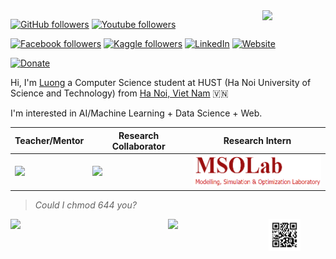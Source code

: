 <!---
<a href="http://greyhub.github.io/"><img src="..." width="900"></a>
-->

<img align='right' src='https://media3.giphy.com/media/du3J3cXyzhj75IOgvA/giphy.gif?cid=ecf05e479uyhcidh0ezeu83zrfdxko34orwgyie2yvt8ppxc&rid=giphy.gif' width='20%'>

[![GitHub followers](https://img.shields.io/github/followers/greyhub?label=Follow&style=social)](https://github.com/greyhub) 
[![Youtube followers](https://img.shields.io/youtube/channel/views/UCqGLrmJUDAbTUgst6ABtv-A)](https://www.youtube.com/channel/UCqGLrmJUDAbTUgst6ABtv-A?view_as=subscriber)

[![Facebook followers](https://img.shields.io/badge/Facebook-99-blue)](https://www.facebook.com/god.nvl) 
[![Kaggle followers](https://img.shields.io/badge/Kaggle-1%25-blue)](https://www.kaggle.com/greyng) 
[![LinkedIn](https://img.shields.io/badge/LinkedIn-open-blue)](https://www.linkedin.com/in/nguyen-luong-3940831b6/)
[![Website](https://img.shields.io/badge/Website-fun-lightgrey)](https://greyhub.github.io/)

[![Donate](https://img.shields.io/badge/Donate-Techcombank-pink)](19033998122011)


Hi, I'm [Luong](http://greyhub.github.io/) a Computer Science student at HUST (Ha Noi University of Science and Technology) from 
[Ha Noi, Viet Nam](https://www.google.com/maps/place/Tr%C6%B0%E1%BB%9Dng+%C4%90%E1%BA%A1i+h%E1%BB%8Dc+B%C3%A1ch+khoa+H%C3%A0+N%E1%BB%99i/@21.005603,105.8412638,17z/data=!3m1!4b1!4m5!3m4!1s0x3135ac76ccab6dd7:0x55e92a5b07a97d03!8m2!3d21.005603!4d105.8434525) :vietnam:


I'm interested in AI/Machine Learning + Data Science + Web.



|Teacher/Mentor|Research Collaborator|Research Intern|
|---------|---------|------|
|<a href="https://mindx.edu.vn/"><img src="https://mindx.edu.vn/images/logo.png" height="50px"></a>|<a href="https://vinbigdata.com/"><img src="https://blog.vinbigdata.org/wp-content/uploads/2020/05/Asset-1-Copy-1.png" height="50px"></a>|<a href="http://mso.soict.hust.edu.vn/"><img src="https://github.com/greyhub/greyhub/blob/main/assets/mso.png" height="50px"></a>|

> *Could I chmod 644 you?*

<img align='left' src='https://github-readme-stats.vercel.app/api?username=greyhub&show_icons=true&title_color=056c99&icon_color=056c99&text_color=3d3d3d&bg_color=ebebeb&count_private=false' width='50%'>

<img align='left' src='https://github-readme-stats.vercel.app/api/top-langs/?username=greyhub&langs_count=10&theme=tokyonight&layout=compact' width='32%'>

<img src='https://raw.githubusercontent.com/greyhub/greyhub/main/assets/web.png' width='10%'>
